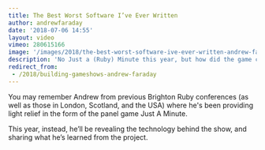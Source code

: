 ```yaml
---
title: The Best Worst Software I’ve Ever Written
author: andrewfaraday
date: '2018-07-06 14:55'
layout: video
vimeo: 280615166
image: '/images/2018/the-best-worst-software-ive-ever-written-andrew-faraday.jpg'
description: 'No Just a (Ruby) Minute this year, but how did the game come to be?'
redirect_from:
 - /2018/building-gameshows-andrew-faraday
---
```


You may remember Andrew from previous Brighton Ruby conferences (as well as those in London, Scotland, and the USA) where he's been providing light relief in the form of the panel game Just A Minute.

This year, instead, he’ll be revealing the technology behind the show, and sharing what he’s learned from the project.
